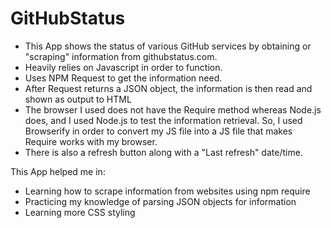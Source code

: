# GitHubStatus
- This App shows the status of various GitHub services by obtaining or "scraping" information from githubstatus.com.
- Heavily relies on Javascript in order to function.
- Uses NPM Request to get the information need.
- After Request returns a JSON object, the information is then read and shown as output to HTML
- The browser I used does not have the Require method whereas Node.js does, and I used Node.js to test the information retrieval. So, I used Browserify in order to convert my JS file into a JS file that makes Require works with my browser. 
- There is also a refresh button along with a "Last refresh" date/time.

This App helped me in:
- Learning how to scrape information from websites using npm require
- Practicing my knowledge of parsing JSON objects for information 
- Learning more CSS styling
 

